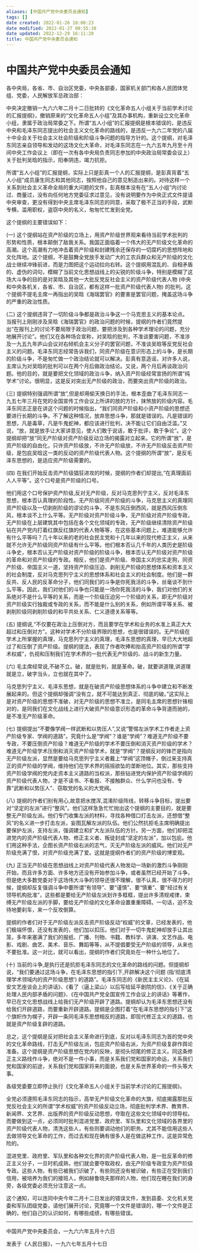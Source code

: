 ```yaml
---
aliases: [中国共产党中央委员会通知]
tags: []
date created: 2022-01-26 18:08:23
date modified: 2022-01-27 00:55:38
date updated: 2022-12-29 16:11:20
title: 中国共产党中央委员会通知
---
```


# 中国共产党中央委员会通知

各中央局，各省、市、自治区党委，中央各部委，国家机关部门和各人民团体党组、党委，人民解放军总政治部：

中央决定撤销一九六六年二月十二日批转的《文化革命五人小组关于当前学术讨论的汇报提纲》，撤销原来的“文化革命五人小组”及其办事机构，重新设立文化革命小组，隶属于政治局常委之下。所谓“五人小组”的汇报提纲是根本错误的，是违反中央和毛泽东同志提出的社会主义文化革命的路线的，是违反一九六二年党的八届十中全会关于社会主义社会阶级和阶级斗争问题的指导方针的。这个提纲，对毛泽东同志亲自领导和发动的这场文化大革命，对毛泽东同志在一九六五年九月至十月间中央工作会议上（即在一次有各中央局负责同志参加的中央政治局常委会议上）关于批判吴晗的指示，阳奉阴违，竭力抗拒。

所谓“五人小组”的汇报提纲，实际上只是彭真一个人的汇报提纲，是彭真背着“五人小组”成员康生同志和其他同志，按照他自己的意见制造出来的。对待这样一个关系到社会主义革命全局的重大问题的文件，彭真根本没有在“五人小组”内讨论过、商量过，没有向任何地方党委征求过意见，没有说明要作为中央正式文件提请中央审查，更没有得到中央主席毛泽东同志的同意，采取了极不正当的手段，武断专横，滥用职权，盗窃中央的名义，匆匆忙忙发到全党。

这个提纲的主要错误如下：

(一) 这个提纲站在资产阶级的立场上，用资产阶级世界观来看待当前学术批判的形势和性质，根本颠倒了敌我关系。我国正面临着一个伟大的无产阶级文化革命的高潮。这个高潮有力地冲击着资产阶级和封建残余还保存的一切腐朽的思想阵地和文化阵地。这个提纲，不是鼓舞全党放手发动广大的工农兵群众和无产阶级的文化战士继续冲锋前进，而是力图把这个运动拉向右转。这个提纲用混乱的、自相矛盾的、虚伪的词句，模糊了当前文化思想战线上的尖锐的阶级斗争，特别是模糊了这场大斗争的目的是对吴晗及其他一大批反党反社会主义的资产阶级代表人物 (中央和中央各机关，各省、市、自治区，都有这样一批资产阶级代表人物) 的批判。这个提纲不提毛主席一再指出的吴晗《海瑞罢官》的要害是罢官问题，掩盖这场斗争的严重的政治性质。

(二) 这个提纲违背了一切阶级斗争都是政治斗争这一个马克思主义的基本论点。当报刊上刚刚涉及吴晗《海瑞罢官》的政治问题的时候，提纲的作者们竟然提出“在报刊上的讨论不要局限于政治问题，要把涉及到各种学术理论的问题，充分地展开讨论”。他们又在各种场合宣称，对吴晗的批判，不准谈要害问题，不准涉及一九五九年庐山会议对右倾机会主义分子的罢官问题，不准谈吴晗等反党反社会主义的问题。毛泽东同志经常告诉我们，同资产阶级在意识形态上的斗争，是长期的阶级斗争，不是匆忙做一个政治结论就可以解决。彭真有意造谣，对许多人说，主席认为对吴晗的批判可以在两个月后做政治结论。又说，两个月后再谈政治问题。他的目的，就是要把文化领域的政治斗争，纳入资产阶级经常宣扬的所谓“纯学术”讨论。很明显，这是反对突出无产阶级的政治，而要突出资产阶级的政治。

(三) 提纲特别强调所谓“放”,但是却用偷天换日的手法，根本歪曲了毛泽东同志一九五七年三月在党的全国宣传工作会议上所讲的放的方针，抹煞放的阶级内容。毛泽东同志正是在讲这个问题的时候指出，“我们同资产阶级和小资产阶级的思想还要进行长期的斗争。不了解这种情况，放弃思想斗争，那就是错误的。凡是错误的思想，凡是毒草，凡是牛鬼蛇神，都应该进行批判，决不能让它们自由泛滥。”又说，“放，就是放手让大家讲意见，使人们敢于说话，敢于批评，敢于争论”。这个提纲却把“放”同无产阶级对资产阶级反动立场的揭露对立起来。它的所谓“放”，是资产阶级的自由化，只许资产阶级放，不许无产阶级放，不许无产阶级反击资产阶级，是包庇吴晗这一类的反动的资产阶级代表人物。这个提纲的所谓“放”，是反毛泽东思想的，是适应资产阶级需要的。

(四) 在我们开始反击资产阶级猖狂进攻的时候，提纲的作者们却提出,“在真理面前人人平等”。这个口号是资产阶级的口号。

他们用这个口号保护资产阶级,反对无产阶级，反对马克思列宁主义，反对毛泽东思想，根本否认真理的阶段性。无产阶级同资产阶级的斗争，马克思主义的真理同资产阶级以及一切剥削阶级的谬论的斗争，不是东风压倒西风，就是西风压倒东风，根本谈不上什么平等。无产阶级对资产阶级斗争，无产阶级对资产阶级专政，无产阶级在上层建筑其中包括在各个文化领域的专政，无产阶级继续清除资产阶级钻在共产党内打着红旗反红旗的代表人物等等，在这些基本问题上，难道能够允许有什么平等吗？几十年以来的老的社会民主党和十几年以来的现代修正主义，从来就不允许无产阶级同资产阶级有什么平等。他们根本否认几千年的人类历史是阶级斗争史，根本否认无产阶级对资产阶级的阶级斗争，根本否认无产阶级对资产阶级的革命和对资产阶级的专政。相反，他们是资产阶级、帝国主义的忠实走狗，同资产阶级、帝国主义一道，坚持资产阶级压迫、剥削无产阶级的思想体系和资本主义的社会制度，反对马克思列宁主义的思想体系和社会主义的社会制度。他们是一群反共、反人民的反革命分子，他们同我们的斗争是你死我活的斗争，丝毫谈不到什么平等。因此，我们对他们的斗争也只能是一场你死我活的斗争，我们对他们的关系绝对不是什么平等的关系，而是一个阶级压迫另一个阶级的关系，即无产阶级对资产阶级实行独裁或专政的关系，而不能是什么别的关系，例如所谓平等关系、被剥削阶级同剥削阶级的和平共处关系、仁义道德关系等等。

(五) 提纲说,“不仅要在政治上压倒对方，而且要学在学术和业务的水准上真正大大超过和压倒对方”。这种对学术不分阶级界限的思想，也是很错误的。无产阶级在学术上所掌握的真理，马克思列宁主义的真理，毛泽东思想的真理，早已大大地超过了和压倒了资产阶级。提纲的提法，表现了作者吹捧和抬高资产阶级的所谓“学术权威”，仇视和压制我们在学术界的一批代表无产阶级的、战斗的新生力量。

(六) 毛主席经常说,不破不立。破，就是批判，就是革命。破，就要讲道理,讲道理就是立，破字当头，立也就在其中了。

马克思列宁主义、毛泽东思想，就是在破资产阶级思想体系的斗争中建立和不断发展起来的。但这个提纲却强调“没有立，就不可能达到真正、彻底的破。”这实际上是对资产阶级的思想不准破，对无产阶级的思想不准立，是同毛主席的思想针锋相对的，是同我们在文化战线上进行大破资产阶级意识形态的革命斗争背道而驰的，是不准无产阶级革命。

(七) 提纲提出“不要像学阀一样武断和以势压人”,又说“警惕左派学术工作者走上资产阶级专家、学阀的道路”。究竟什么是“学阀”？谁是“学阀”？难道无产阶级不要专政，不要压倒资产阶级？难道无产阶级的学术不要压倒和消灭资产阶级的学术？难道无产阶级学术压倒和消灭资产阶级学术，就是“学阀”？提纲反对的锋芒是指向无产阶级左派，显然是要给马克思列宁主义者戴上“学阀”这顶帽子，倒过来支持真正的资产阶级的学阀，维持他们在学术界的摇摇欲坠的垄断地位。其实，那些支持资产阶级学阀的党内走资本主义道路的当权派，那些钻进党内保护资产阶级学阀的资产阶级代表人物，才是不读书、不看报、不接触群众、什么学问也没有、专靠“武断和以势压人”、窃取党的名义的大党阀。

(八) 提纲的作者们别有用心,故意把水搅浑,混淆阶级阵线，转移斗争目标，提出要对“坚定的左派”进行“整风”。他们这样急急忙忙抛出这个提纲的主要目的，就是要整无产阶级左派。他们专门收集左派的材料，寻找各种借口打击左派，还想借“整风”的名义进一步打击左派，妄图瓦解左派的队伍。他们公然抗拒毛主席明确提出要保护左派，支持左派，强调建立和扩大左派队伍的方针。另一方面，他们却把混进党内的资产阶级代表人物、修正主义者、叛徒封成“坚定的左派”，加以包庇。他们用这种手法，企图长资产阶级右派的志气，灭无产阶级左派的威风。他们对无产阶级充满了恨，对资产阶级充满了爱。这就是提纲作者们的资产阶级的博爱观。

(九) 正当无产阶级在思想战线上对资产阶级代表人物发动一场新的激烈斗争刚刚开始，而且许多方面、许多地方还没有开始参加斗争，或者虽然已经开始了斗争，但是绝大多数党委对于这场伟大斗争的领导还很不理解，很不认真，很不得力的时候，提纲却反复强调斗争中要所谓“有领导”、要“谨慎”、要“慎重”、要“经过有关领导机构批准”，这些都是要给无产阶级左派划许多框框，提出许多清规戒律，束缚无产阶级左派的手脚，要给无产阶级的文化革命设置重重障碍。一句话，迫不及待地要刹车，来一个反攻倒算。

提纲的作者们对于无产阶级左派反击资产阶级反动“权威”的文章，已经发表的，他们极端怀恨，还没有发表的，他们加以扣压。他们对于一切牛鬼蛇神却放手让其出笼，多年来塞满了我们的报纸、广播、刊物、书籍、教科学、讲演、文艺作品、电影、戏剧、曲艺、美术、音乐、舞蹈等等，从不提倡要受无产阶级的领导，从来也不要批准。这一对比，就可以看出，提纲的作者们究竟处在一种什么地位了。

(十) 当前的斗争,是执行还是抗拒毛泽东同志的文化革命的路线的问题。但提纲却说，“我们要通过这场斗争，在毛泽东思想的指引下,开辟解决这个问题 (指‘彻底清理学术领域内的资产阶级思想’) 的道路”。毛泽东同志的《新民主主义论》、《在延安文艺座谈会上的讲话》、《看了〈逼上梁山〉以后写给延平剧院的信》、《关于正确处理人民内部矛盾的问题》、《在中国共产党全国宣传工作会议上的讲话》等著作，早已在文化思想战线上给我们无产阶级开辟了道路。提纲却认为毛泽东思想还没有给我们开辟道路，而要重新开辟道路。提纲是企图打着“在毛泽东思想的指引下”这个旗帜作为幌子，开辟一条同毛泽东思想相反的道路，即现代修正主义的道路，也就是资产阶级复辟的道路。

总之，这个提纲是反对把社会主义革命进行到底，反对以毛泽东同志为首的党中央的文化革命路线，打击无产阶级左派，包庇资产阶级右派，为资产阶级复辟作舆论准备。这个提纲是资产阶级思想在党内的反映，是彻头彻尾的修正主义。同这条修正主义路线作斗争，绝对不是一件小事，而是关系我们党和国家的命运，关系我们党和国家的前途，关系我们党和国家将来的面貌，也是关系世界革命的一件头等大事。

各级党委要立即停止执行《文化革命五人小组关于当前学术讨论的汇报提纲》。

全党必须遵照毛泽东同志的指示，高举无产阶级文化革命的大旗，彻底揭露那批反党反社会主义的所谓“学术权威”的资产阶级反动立场，彻底批判学术界、教育界、新闻界、文艺界、出版界的资产阶级反动思想，夺取在这些文化领域中的领导权。而要做到这一点，必须同时批判混进党里、政府里、军队里和文化领域的各界里的资产阶级代表人物，清洗这些人，有些则要调动他们的职务。尤其不能信用这些人去做领导文化革命的工作，而过去和现在确有很多人是在做这种工作，这是异常危险的。

混进党里、政府里、军队里和各种文化界的资产阶级代表人物，是一批反革命的修正主义分子，一旦时机成熟，他们就会要夺取政权，由无产阶级专政变为资产阶级专政。这些人物，有些已被我们识破了，有些则还没有被识破，有些正在受到我们信用，被培养为我们的接班人，例如赫鲁晓夫那样的人物，他们现在睡在我们的身旁，各级党委必须充分注意这一点。

这个通知，可以连同中央今年二月十二日发出的错误文件，发到县委、文化机关党委和军队团级党委，请他们展开讨论，究竟哪一个文件是错误的，哪一个文件是正确的，他们自己的认识如何，有哪些成绩，有哪些错误。

***

中国共产党中央委员会，一九六六年五月十六日

发表于《人民日报》，一九六七年五月十七日
